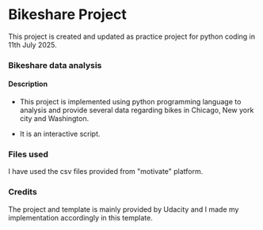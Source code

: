 # **Bikeshare Project**

This project is created and updated as practice project for python coding in 11th July 2025.

### Bikeshare data analysis

#### Description
* This project is implemented using python programming language to analysis and provide several data regarding bikes in Chicago, New york city and Washington.

* It is an interactive script.

### Files used
I have used the csv files provided from "motivate" platform.

### Credits
The project and template is mainly provided by Udacity and I made my implementation accordingly in this template.

